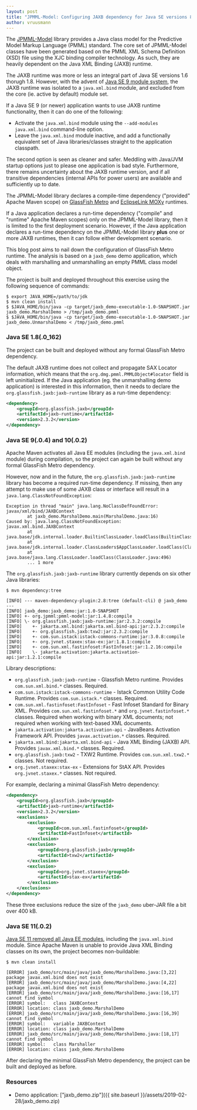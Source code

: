```yaml
---
layout: post
title: "JPMML-Model: Configuring JAXB dependency for Java SE versions 8, 9, 10 and 11"
author: vruusmann
--- 
```


The [JPMML-Model](https://github.com/jpmml/jpmml-model) library provides a Java class model for the Predictive Model Markup Language (PMML) standard.
The core set of JPMML-Model classes have been generated based on the PMML XML Schema Definition (XSD) file using the XJC binding compiler technology. As such, they are heavily dependent on the Java XML Binding (JAXB) runtime.

The JAXB runtime was more or less an integral part of Java SE versions 1.6 thorugh 1.8. However, with the advent of [Java SE 9 module system](https://jcp.org/en/jsr/detail?id=376), the JAXB runtime was isolated to a `java.xml.bind` module, and excluded from the core (ie. active by default) module set.

If a Java SE 9 (or newer) application wants to use JAXB runtime functionality, then it can do one of the following:

* Activate the `java.xml.bind` module using the `--add-modules java.xml.bind` command-line option.
* Leave the `java.xml.bind` module inactive, and add a functionally equivalent set of Java libraries/classes straight to the application classpath.

The second option is seen as cleaner and safer. Meddling with Java/JVM startup options just to please one application is bad style. Furthermore, there remains uncertainty about the JAXB runtime version, and if all transitive dependencies (internal APIs for power users) are available and sufficiently up to date.

The JPMML-Model library declares a compile-time dependency ("provided" Apache Maven scope) on [GlassFish Metro](https://metro.java.net) and [EclipseLink MOXy](https://www.eclipse.org/eclipselink) runtimes.

If a Java application declares a run-time dependency ("compile" and "runtime" Apache Maven scopes) only on the JPMML-Model library, then it is limited to the first deployment scenario.
However, if the Java application declares a run-time dependency on the JPMML-Model library **plus** one or more JAXB runtimes, then it can follow either development scenario.

This blog post aims to nail down the configuration of GlassFish Metro runtime. The analysis is based on a `jaxb_demo` demo application, which deals with marshalling and unmarshalling an empty PMML class model object.

The project is built and deployed throughout this exercise using the following sequence of commands:

```
$ export JAVA_HOME=/path/to/jdk
$ mvn clean install
$ $JAVA_HOME/bin/java -cp target/jaxb_demo-executable-1.0-SNAPSHOT.jar jaxb_demo.MarshalDemo > /tmp/jaxb_demo.pmml
$ $JAVA_HOME/bin/java -cp target/jaxb_demo-executable-1.0-SNAPSHOT.jar jaxb_demo.UnmarshalDemo < /tmp/jaxb_demo.pmml
```

### Java SE 1.8(.0_162)

The project can be built and deployed without any formal GlassFish Metro dependency.

The default JAXB runtime does not collect and propagate SAX Locator information, which means that the `org.dmg.pmml.PMMLObject#locator` field is left uninitialized. If the Java application (eg. the unmarshalling demo application) is interested in this information, then it needs to declare the `org.glassfish.jaxb:jaxb-runtime` library as a run-time dependency:

``` xml
<dependency>
	<groupId>org.glassfish.jaxb</groupId>
	<artifactId>jaxb-runtime</artifactId>
	<version>2.3.2</version>
</dependency>
```

### Java SE 9(.0.4) and 10(.0.2)

Apache Maven activates all Java EE modules (including the `java.xml.bind` module) during compilation, so the project can again be built without any formal GlassFish Metro dependency.

However, now and in the future, the `org.glassfish.jaxb:jaxb-runtime` library has become a required run-time dependency. If missing, then any attempt to make use of some JAXB class or interface will result in a `java.lang.ClassNotFoundException`:

```
Exception in thread "main" java.lang.NoClassDefFoundError: javax/xml/bind/JAXBContext
        at jaxb_demo.MarshalDemo.main(MarshalDemo.java:16)
Caused by: java.lang.ClassNotFoundException: javax.xml.bind.JAXBContext
        at java.base/jdk.internal.loader.BuiltinClassLoader.loadClass(BuiltinClassLoader.java:582)
        at java.base/jdk.internal.loader.ClassLoaders$AppClassLoader.loadClass(ClassLoaders.java:185)
        at java.base/java.lang.ClassLoader.loadClass(ClassLoader.java:496)
        ... 1 more
```

The `org.glassfish.jaxb:jaxb-runtime` library currently depends on six other Java libraries:

```
$ mvn dependency:tree

[INFO] --- maven-dependency-plugin:2.8:tree (default-cli) @ jaxb_demo ---
[INFO] jaxb_demo:jaxb_demo:jar:1.0-SNAPSHOT
[INFO] +- org.jpmml:pmml-model:jar:1.4.8:compile
[INFO] \- org.glassfish.jaxb:jaxb-runtime:jar:2.3.2:compile
[INFO]    +- jakarta.xml.bind:jakarta.xml.bind-api:jar:2.3.2:compile
[INFO]    +- org.glassfish.jaxb:txw2:jar:2.3.2:compile
[INFO]    +- com.sun.istack:istack-commons-runtime:jar:3.0.8:compile
[INFO]    +- org.jvnet.staxex:stax-ex:jar:1.8.1:compile
[INFO]    +- com.sun.xml.fastinfoset:FastInfoset:jar:1.2.16:compile
[INFO]    \- jakarta.activation:jakarta.activation-api:jar:1.2.1:compile
```

Library descriptions:

* `org.glassfish.jaxb:jaxb-runtime` - Glassfish Metro runtime. Provides `com.sun.xml.bind.*` classes. Required.
* `com.sun.istack:istack-commons-runtime` - Istack Common Utility Code Runtime. Provides `com.sun.istack.*` classes. Required.
* `com.sun.xml.fastinfoset:FastInfoset` - Fast Infoset Standard for Binary XML. Provides `com.sun.xml.fastinfoset.*` and `org.jvnet.fastinfoset.*` classes. Required when working with binary XML documents; not required when working with text-based XML documents.
* `jakarta.activation:jakarta.activation-api` - JavaBeans Activation Framework API. Provides `javax.activation.*` classes. Required.
* `jakarta.xml.bind:jakarta.xml.bind-api` - Java XML Binding (JAXB) API. Provides `javax.xml.bind.*` classes. Required.
* `org.glassfish.jaxb:txw2` - TXW2 Runtime. Provides `com.sun.xml.txw2.*` classes. Not required.
* `org.jvnet.staxex:stax-ex` - Extensions for StAX API. Provides `org.jvnet.staxex.*` classes. Not required.

For example, declaring a minimal GlassFish Metro dependency:

``` xml
<dependency>
	<groupId>org.glassfish.jaxb</groupId>
	<artifactId>jaxb-runtime</artifactId>
	<version>2.3.2</version>
	<exclusions>
		<exclusion>
			<groupId>com.sun.xml.fastinfoset</groupId>
			<artifactId>FastInfoset</artifactId>
		</exclusion>
		<exclusion>
			<groupId>org.glassfish.jaxb</groupId>
			<artifactId>txw2</artifactId>
		</exclusion>
		<exclusion>
			<groupId>org.jvnet.staxex</groupId>
			<artifactId>stax-ex</artifactId>
		</exclusion>
	</exclusions>
</dependency>
```

These three exclusions reduce the size of the `jaxb_demo` uber-JAR file a bit over 400 kB.

### Java SE 11(.0.2)

[Java SE 11 removed all Java EE modules](https://blog.codefx.org/java/java-11-migration-guide/#Removal-Of-Java-EE-Modules), including the `java.xml.bind` module. Since Apache Maven is unable to provide Java XML Binding classes on its own, the project becomes non-buildable:

```
$ mvn clean install

[ERROR] jaxb_demo/src/main/java/jaxb_demo/MarshalDemo.java:[3,22] package javax.xml.bind does not exist
[ERROR] jaxb_demo/src/main/java/jaxb_demo/MarshalDemo.java:[4,22] package javax.xml.bind does not exist
[ERROR] jaxb_demo/src/main/java/jaxb_demo/MarshalDemo.java:[16,17] cannot find symbol
[ERROR] symbol:   class JAXBContext
[ERROR] location: class jaxb_demo.MarshalDemo
[ERROR] jaxb_demo/src/main/java/jaxb_demo/MarshalDemo.java:[16,39] cannot find symbol
[ERROR] symbol:   variable JAXBContext
[ERROR] location: class jaxb_demo.MarshalDemo
[ERROR] jaxb_demo/src/main/java/jaxb_demo/MarshalDemo.java:[18,17] cannot find symbol
[ERROR] symbol:   class Marshaller
[ERROR] location: class jaxb_demo.MarshalDemo
```

After declaring the minimal GlassFish Metro dependency, the project can be built and deployed as before.

### Resources

* Demo application: ["jaxb_demo.zip"]({{ site.baseurl }}/assets/2019-02-28/jaxb_demo.zip)
